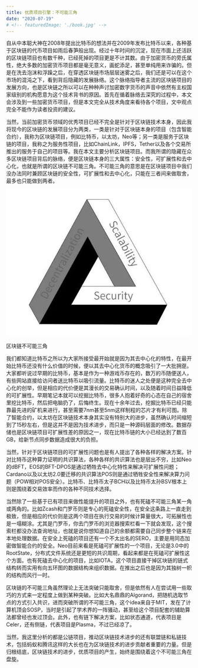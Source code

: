 ```yaml
---
title: 优质项目引擎：不可能三角
date: "2020-07-19"
# <!-- featuredImage: './book.jpg' -->
---
```


自从中本聪大神在2008年提出比特币的想法并在2009年发布比特币以来，各种基于区块链的代币项目如雨后春笋般出现。经过十年时间的沉淀，现在市面上还活跃的区块链项目也有数千种，已经死掉的项目更是不计其数。由于加密货币的旁氏属性，绝大多数的加密货币项目都是毫无意义，画蛇添足，甚至单纯用来诈骗的。但是在洗去泡沫和浮躁之后，在穿透区块链市场层层迷雾之后，我们还是可以在这个市场的混沌之下，看到背后隐藏的发展脉络。这个脉络指导者主流的区块链项目的发展方向，也是区块链之所以可以在种种声讨加密数字货币的声音中依然有主权国家级别的机构愿意为这个技术背书的原因。首先在循着脉络去深究的过程中，本文会涉及到一些加密货币项目，但是本文完全从技术角度来看待各个项目，文中观点完全不能作为读者投资的建议。

当然，当前加密货币领域的优秀项目已经不完全是针对于区块链技术本身，因此我将现今的区块链的发展项目分为两类，一类是针对于区块链本身的项目（包含智能合约），我称为区块链项目，例如比特币，以太坊，Neo等；另一类是服务于区块链的项目，我称之为服务性项目，比如ChainLink，IPFS，Tether以及各个交易所推出的服务于自己的项目等。我在本文主要分析区块链项目。而我所谓的隐藏在众多区块链项目背后的脉络，便是区块链本身的三大属性：安全性，可扩展性和去中心化，也就是所谓的区块链不可能三角。不可能三角的意思是在区块链项目中我们没办法同时兼顾区块链的安全性，可扩展性和去中心化，只能在三者间来做取舍，最多也只能做到两者。

![19/Untitled.png](19/Untitled.png)

区块链不可能三角

我们都知道比特币之所以为大家所接受最开始就是因为其去中心化的特性，在最开始比特币还没有什么价值的时候，便以其去中心化货币的概念吸引了一大批拥趸。大家都听说过早期的比特币，基本是作为一种游戏币存在的，数万的币随便送人，有些网站直接给访问者送比特币以吸引流量。比特币的迷人之处便是这种完全去中心化的创举，但是相应的代价便是其漫长的交易确认时间，以及随着时间日益降低的可扩展性。早期笔记本就可以挖掘比特币，很多人抱着好奇的心态在自己的宿舍里挖比特币，然后把电脑扔了，后悔终生。现在十余年过去，挖掘比特币已经只能靠最先进的矿机来进行，甚至需要7nm甚至5nm这样制程的芯片才有利可图。除了智能合约，以太坊在区块链技术本身其实没有特别大的进步，虽然确认时间缩短到了15秒左右，但是这并不是因为技术进步，而只是一种源码层面的修改。数据存储也是区块链项目可扩展性差的原因之一，现在比特币链的大小已经达到了数百GB，给新节点同步数据造成很大的负担。

当然，针对于区块链项目的可扩展性问题也是有人提出了各种各样的解决方案。针对比特币这种算力证明的共识算法，各种各样的共识算法也是层出不穷，比如Neo的dBFT，EOS的BFT-DPOS是通过牺牲去中心化特性来解决可扩展性问题；Cardano以及以太坊2.0要迁移的共识算法POS则是通过牺牲安全性来解决算力问题（POW相对POS安全）。比特币、比特币太子BCH以及比特币太孙BSV根本上则是围绕着交易效率而作的各种不同技术选择。

当然除了一些基于已有项目来做性能提升的项目之外，也有死磕不可能三角某一角或两角的。比如Zcash和门罗币则是专心的死磕安全性，在安全这条路上一直走到极致，但是相应的代价则是这两个项目在执行交易的时候计算量很大，可拓展性也是一塌糊涂。尤其是门罗币，你去门罗币的浏览器搜索栏看一下就会发现，这个搜索栏都没办法查询地址，也就是说你想知道自己的余额都需要自己同步整个链来在本地处理数据。在安全上死磕的项目还有一个不太出名的SERO，主要是用同态加密做智能合约的安全。Neo目前来看是死磕可扩展性的一个项目，无论是3.0中的RootState，分布式文件系统还是更短的共识周期，看起来都是在死磕可扩展性这个方面。也有死磕去中心化的项目，比如IOTA，这个项目直接干掉区块链的链式结构转而实用有向五环图的数据结构来组织数据。在推出之后也是因为其独树一帜的结构而风行一时。

区块链的不可能三角虽然理论上无法突破只能取舍，但是依然有人在尝试用一些取巧的方式来一定程度上做到某种突破。比如大名鼎鼎的Algorand，把随机选取节点的方式引入共识，进而突破所谓的不可能三角，这个idea来自于MIT，发在了计算机顶会SOSP，当时是引起了学术界的一阵骚动，甚至给这个项目配套的辅助算法都曾经也发过顶会。此外，也有链下解决方案，比如状态通道，代表项目是Celer，还有侧链，代表项目是Plasma，不过已经凉了。

当然，我这里分析的都是公链项目，推动区块链技术进步的还有联盟链和私链技术，包括蚂蚁和腾讯这样的大长也在为区块链技术的进步贡献者重要的力量。但是归根结底，区块链技术的进步，优质项目的产生，始终是围绕着这个不可能三角在盘旋。